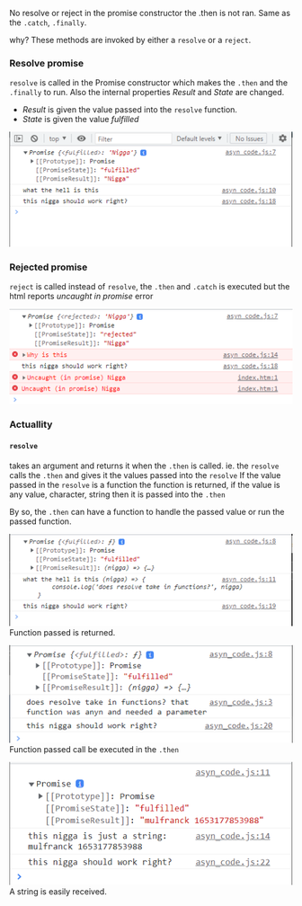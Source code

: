 No resolve or reject in the promise constructor the .then is not ran.
Same as the `.catch`,  `.finally`.

why?
These methods are invoked by either a `resolve` or a `reject`.

### Resolve promise
`resolve` is called in the Promise constructor which makes the `.then` and the `.finally` to run. Also the internal properties _Result_ and _State_ are changed.
- _Result_ is given the value passed into the `resolve` function.
- _State_ is given the value *fulfilled*

![Resolved promise](/assets/resolved%20promise.png)

### Rejected promise
`reject` is called instead of `resolve`, the `.then` and `.catch` is executed but the html reports _uncaught in promise_ error

![Rejected promise](/assets/rejected%20promise.png)


### Actuallity
#### `resolve`
takes an argument and returns it when the `.then` is called. ie. the `resolve` calls the `.then` and gives it the values passed into the `resolve`
If the value passed in the `resolve` is a function the function is returned, if the value is any value, character, string then it is passed into the `.then`

By so, the `.then` can have a function to handle the passed value or run the passed function.

![Resolve returns any thing passed to it](/assets/resolve_returns.png)
Function passed is returned.

![Run a returned function](/assets/running_passed_function.png)
Function passed call be executed in the `.then`

![String passed](/assets/string_passed.png)
A string is easily received.
